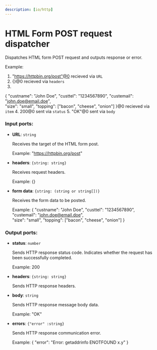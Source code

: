 ```yaml
---
description: [io/http]
---
```


# HTML Form POST request dispatcher

Dispatches HTML form POST request and outputs response or error.

Example: 
1. "https://httpbin.org/post"@0 recieved via `URL` 
2.  {}@0 recieved via `headers` 
3. 
{
  "custname": "John Doe",
  "custtel": "1234567890", 
  "custemail": "john.doe@email.doe",  
  "size": "small",
  "topping": ["bacon", "cheese", "onion"]
}@0 recieved via `item` 
4. 200@0 sent via `status`
5. "OK"@0 sent via `body`

### Input ports:

* __URL__: ` string `

    Receives the target of the HTML form post.
    
    Example:
    "https://httpbin.org/post"


* __headers__: ` {string: string} `

    Receives request headers. 
    
    Example:
    {}


* __form data__: ` {string: (string or string[])} `

    Receives the form data to be posted.
    
    Example:
    {
      "custname": "John Doe",
      "custtel": "1234567890", 
      "custemail": "john.doe@email.doe",  
    "size": "small",
    "topping": ["bacon", "cheese", "onion"]
    }

### Output ports:

* __status__: ` number `

    Sends HTTP response status code. Indicates whether the request has been  successfully completed.
    
    Example:
    200


* __headers__: ` {string: string} `

    Sends HTTP response headers.


* __body__: ` string `

    Sends HTTP response message body data.
    
    Example:
    "OK"


* __errors__: ` {"error" :string} `

    Sends HTTP response communication error.
    
    
    Example:
    {
      "error": "Error: getaddrinfo ENOTFOUND x.y"
    } 

